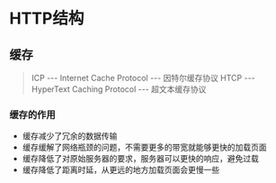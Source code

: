# HTTP结构

## 缓存

> ICP --- Internet Cache Protocol --- 因特尔缓存协议
> HTCP --- HyperText Caching Protocol --- 超文本缓存协议

### 缓存的作用

- 缓存减少了冗余的数据传输
- 缓存缓解了网络瓶颈的问题，不需要更多的带宽就能够更快的加载页面
- 缓存降低了对原始服务器的要求，服务器可以更快的响应，避免过载
- 缓存降低了距离时延，从更远的地方加载页面会更慢一些

 